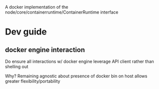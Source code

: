 A docker implementation of the
node/core/containerruntime/ContainerRuntime interface


# Dev guide

## docker engine interaction

Do ensure all interactions w/ docker engine leverage API client rather
than shelling out

Why? Remaining agnostic about presence of docker bin on host allows
greater flexibility/portability
